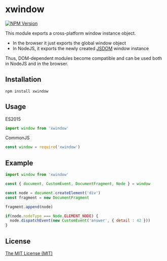 # xwindow

[![NPM Version](https://img.shields.io/npm/v/xwindow.svg)](https://www.npmjs.com/package/xwindow)

This module exports a cross-platform window instance object.

* In the browser it just exports the global window object
* In NodeJS, it exports the newly created [JSDOM](https://www.npmjs.com/package/jsdom) window instance

Thus, DOM-dependent modules become compatible and can be used both in NodeJS and in the browser.

## Installation

```shell
npm install xwindow
```

## Usage

ES2015

```js
import window from 'xwindow'
```

CommonJS

```js
const window = require('xwindow')
```

## Example

```js
import window from 'xwindow'

const { document, CustomEvent, DocumentFragment, Node } = window

const node = document.createElement('div')
const fragment = new DocumentFragment

fragment.append(node)

if(node.nodeType === Node.ELEMENT_NODE) {
  node.dispatchEvent(new CustomEvent('answer', { detail : 42 }))
}
```

## License

[The MIT License (MIT)](https://raw.githubusercontent.com/aristov/xwindow/master/LICENSE)
